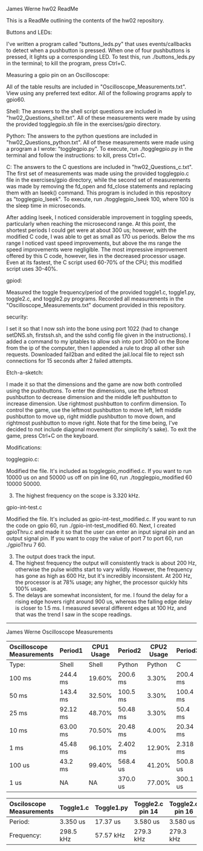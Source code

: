 James Werne 
hw02 ReadMe

This is a ReadMe outlining the contents of the hw02 repository.



Buttons and LEDs: 

I've written a program called "buttons_leds.py" that uses events/callbacks to detect when a pushbutton is pressed. When one of four pushbuttons is pressed, it lights up a corresponding LED. To test this, run ./buttons_leds.py in the terminal; to kill the program, press Ctrl+C.



Measuring a gpio pin on an Oscilloscope: 

All of the table results are included in "Oscilloscope_Measurements.txt". View using any preferred text editor. All of the following programs apply to gpio60.

Shell:
The answers to the shell script questions are included in "hw02_Questions_shell.txt". All of these measurements were made by using the provided togglegpio.sh file in the exercises/gpio directory.

Python: 
The answers to the python questions are included in "hw02_Questions_python.txt". All of these measurements were made using a program a I wrote: "togglegpio.py". To execute, run ./togglegpio.py in the terminal and follow the instructions: to kill, press Ctrl+C.

C: 
The answers to the C questions are included in "hw02_Questions_c.txt". The first set of measurements was made using the provided togglegpio.c file in the exercises/gpio directory, while the second set of measurements was made by removing the fd_open and fd_close statements and replacing them with an lseek() command. This program is included in this repository as "togglegpio_lseek". To execute, run ./togglegpio_lseek 100, where 100 is the sleep time in microseconds.

After adding lseek, I noticed considerable improvement in toggling speeds, particularly when reaching the microsecond range. At this point, the shortest periods I could get were at about 300 us; however, with the modified C code, I was able to get as small as 170 us periods. Below the ms range I noticed vast speed improvements, but above the ms range the speed improvements were negligible. The most impressive improvement offered by this C code, however, lies in the decreased processor usage. Even at its fastest, the C script used 60-70% of the CPU; this modified script uses 30-40%.


gpiod: 

Measured the toggle frequency/period of the provided toggle1.c, toggle1.py, toggle2.c, and toggle2.py programs. Recorded all measurements in the "Oscilloscope_Measurements.txt" document provided in this repository.



security:

I set it so that I now ssh into the bone using port 1022 (had to change setDNS.sh, firstssh.sh, and the sshd config file given in the instructions).
I added a command to my iptables to allow ssh into port 3000 on the Bone from the ip of the computer, then I appended a rule to drop all other ssh requests.
Downloaded fail2ban and edited the jail.local file to reject ssh connections for 15 seconds after 2 failed attempts.



Etch-a-sketch: 

I made it so that the dimensions and the game are now both controlled using the pushbuttons. 
To enter the dimensions, use the leftmost pushbutton to decrease dimension and the middle left pushbutton to increase dimension. Use rightmost pushbutton to confirm dimension. To control the game, use the leftmost pushbutton to move left, left middle pushbutton to move up, right middle pushbutton to move down, and rightmost pushbutton to move right. 
Note that for the time being, I've decided to not include diagonal movement (for simplicity's sake). To exit the game, press Ctrl+C on the keyboard.



Modifications:

togglegpio.c: 

Modified the file. It's included as togglegpio_modified.c. If you want to run 10000 us on and 50000 us off on pin line 60, run ./togglegpio_modified 60 10000 50000.

3) The highest frequency on the scope is 3.320 kHz.

gpio-int-test.c 

Modified the file. It's included as gpio-int-test_modified.c. If you want to run the code on gpio 60, run ./gpio-int-test_modified 60. Next, I created gpioThru.c and made it so that the user can enter an input signal pin and an output signal pin. If you want to copy the value of port 7 to port 60, run ./gpioThru 7 60.

3) The output does track the input.
4) The highest frequency the output will consistently track is about 200 Hz, otherwise the pulse widths start to vary wildly. However, the frequency has gone as high as 600 Hz, but it's incredibly inconsistent. At 200 Hz, the processor is at 78% usage; any higher, the processor quickly hits 100% usage.
5) The delays are somewhat inconsistent, for me. I found the delay for a rising edge hovers right around 900 us, whereas the falling edge delay is closer to 1.5 ms. I measured several different edges at 100 Hz, and that was the trend I saw in the scope readings.


--------------------------------------------------------------------
James Werne
Oscilloscope Measurements

| Oscilloscope Measurements | Period1    | CPU1 Usage | Period2    | CPU2 Usage | Period3    | CPU3 Usage | Period4    | CPU4 Usage |
| :---                      | ---        | ---        | ---        | ---        | ---        | ---        | ---        | ---        |
| Type:                     | Shell      | Shell      | Python     | Python     | C          | C          | CModified  | CModified  |
| 100 ms                    | 244.4 ms   | 19.60%     | 200.6 ms   | 3.30%      | 200.4 ms   | 3.30%      | 200.2 ms   | 2.60%      |
| 50 ms                     | 143.4 ms   | 32.50%     | 100.5 ms   | 3.30%      | 100.4 ms   | 3.30%      | 100.2 ms   | 2.60%      |
| 25 ms                     | 92.12 ms   | 48.70%     | 50.48 ms   | 3.30%      | 50.4 ms    | 3.90%      | 50.24 ms   | 2.60%      |
| 10 ms                     | 63.00 ms   | 70.50%     | 20.48 ms   | 4.00%      | 20.34 ms   | 4.60%      | 20.18 ms   | 3.30%      |
| 1 ms                      | 45.48 ms   | 96.10%     | 2.402 ms   | 12.90%     | 2.318 ms   | 13.50%     | 2.182 ms   | 3.40%      |
| 100 us                    | 43.2 ms    | 99.40%     | 568.4 us   | 41.20%     | 500.8 us   | 40.70%     | 375.8 us   | 16.30%     |
| 1 us                      | NA         | NA         | 370.0 us   | 77.00%     | 300.1 us   | 61.90%     | 178.5 us   | 33.90%     |


| Osciloscope Measurements | Toggle1.c        | Toggle1.py        | Toggle2.c pin 14 | Toggle2.c pin 16 | Toggle2.py pin 14 | Toggle2.py pin 16 |
| :---                     | ---              | ---               | ---              | ---              | ---               | ---               |
| Period:                  | 3.350 us         | 17.37 us          | 3.580 us         | 3.580 us         | 17.90 us          | 17.90 us          |
| Frequency:               | 298.5 kHz        | 57.57 kHz         | 279.3 kHz        | 279.3 kHz        | 55.87 kHz         | 55.87 kHz         |
